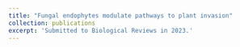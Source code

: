 ```yaml
---
title: "Fungal endophytes modulate pathways to plant invasion"
collection: publications
excerpt: 'Submitted to Biological Reviews in 2023.'
---
```

